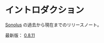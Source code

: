 # イントロダクション

[Sonolus](https://sonolus.com) の過去から現在までのリリースノート。

最新版： [0.8.11](./versions/0.8.11.md)
